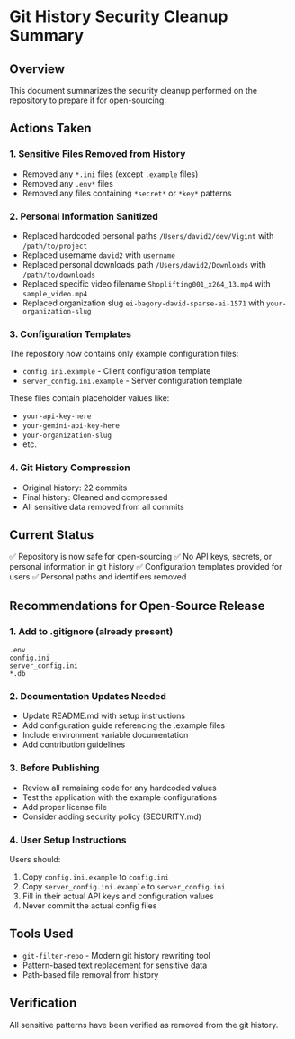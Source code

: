 # Git History Security Cleanup Summary

## Overview
This document summarizes the security cleanup performed on the repository to prepare it for open-sourcing.

## Actions Taken

### 1. Sensitive Files Removed from History
- Removed any `*.ini` files (except `.example` files)
- Removed any `.env*` files
- Removed any files containing `*secret*` or `*key*` patterns

### 2. Personal Information Sanitized
- Replaced hardcoded personal paths `/Users/david2/dev/Vigint` with `/path/to/project`
- Replaced username `david2` with `username`
- Replaced personal downloads path `/Users/david2/Downloads` with `/path/to/downloads`
- Replaced specific video filename `Shoplifting001_x264_13.mp4` with `sample_video.mp4`
- Replaced organization slug `ei-bagory-david-sparse-ai-1571` with `your-organization-slug`

### 3. Configuration Templates
The repository now contains only example configuration files:
- `config.ini.example` - Client configuration template
- `server_config.ini.example` - Server configuration template

These files contain placeholder values like:
- `your-api-key-here`
- `your-gemini-api-key-here`
- `your-organization-slug`
- etc.

### 4. Git History Compression
- Original history: 22 commits
- Final history: Cleaned and compressed
- All sensitive data removed from all commits

## Current Status
✅ Repository is now safe for open-sourcing
✅ No API keys, secrets, or personal information in git history
✅ Configuration templates provided for users
✅ Personal paths and identifiers removed

## Recommendations for Open-Source Release

### 1. Add to .gitignore (already present)
```
.env
config.ini
server_config.ini
*.db
```

### 2. Documentation Updates Needed
- Update README.md with setup instructions
- Add configuration guide referencing the .example files
- Include environment variable documentation
- Add contribution guidelines

### 3. Before Publishing
- Review all remaining code for any hardcoded values
- Test the application with the example configurations
- Add proper license file
- Consider adding security policy (SECURITY.md)

### 4. User Setup Instructions
Users should:
1. Copy `config.ini.example` to `config.ini`
2. Copy `server_config.ini.example` to `server_config.ini`
3. Fill in their actual API keys and configuration values
4. Never commit the actual config files

## Tools Used
- `git-filter-repo` - Modern git history rewriting tool
- Pattern-based text replacement for sensitive data
- Path-based file removal from history

## Verification
All sensitive patterns have been verified as removed from the git history.